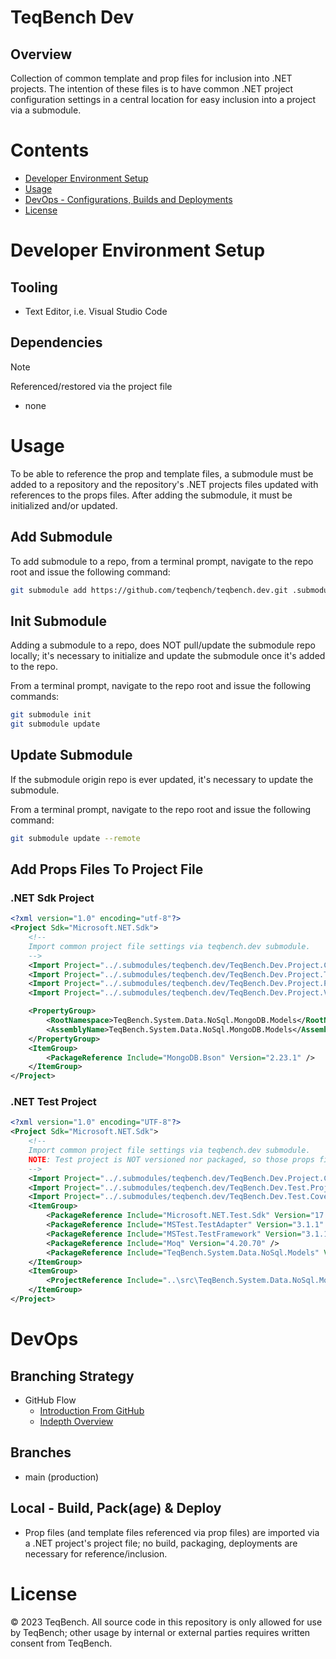# TeqBench Dev

## Overview
Collection of common template and prop files for inclusion into .NET projects. The intention of these files is to have common .NET project configuration settings in a central location for easy inclusion into a project via a submodule.

# Contents
- [Developer Environment Setup](#Developer+Environment+Setup)
- [Usage](#Usage)
- [DevOps - Configurations, Builds and Deployments](#DevOps)
- [License](#License)

# Developer Environment Setup

## Tooling
- Text Editor, i.e. Visual Studio Code

## Dependencies
> [!NOTE]
> Referenced/restored via the project file

- none

# Usage
To be able to reference the prop and template files, a submodule must be added to a repository and the repository's .NET projects files updated with references to the props files. After adding the submodule, it must be initialized and/or updated.

## Add Submodule
To add submodule to a repo, from a terminal prompt, navigate to the repo root and issue the following command:

```bash
git submodule add https://github.com/teqbench/teqbench.dev.git .submodules/teqbench.dev
```

## Init Submodule
Adding a submodule to a repo, does NOT pull/update the submodule repo locally; it's necessary to initialize and update the submodule once it's added to the repo.

From a terminal prompt, navigate to the repo root and issue the following commands:

```bash
git submodule init
git submodule update
```

## Update Submodule
If the submodule origin repo is ever updated, it's necessary to update the submodule.

From a terminal prompt, navigate to the repo root and issue the following command:
```bash
git submodule update --remote
```

## Add Props Files To Project File

### .NET Sdk Project
```xml
<?xml version="1.0" encoding="utf-8"?>
<Project Sdk="Microsoft.NET.Sdk">
	<!--
	Import common project file settings via teqbench.dev submodule.
	-->
	<Import Project="../.submodules/teqbench.dev/TeqBench.Dev.Project.Config.props" />
	<Import Project="../.submodules/teqbench.dev/TeqBench.Dev.Project.Tooling.props" />
	<Import Project="../.submodules/teqbench.dev/TeqBench.Dev.Project.Packaging.props" />
	<Import Project="../.submodules/teqbench.dev/TeqBench.Dev.Project.Versioning.props" />

	<PropertyGroup>
		<RootNamespace>TeqBench.System.Data.NoSql.MongoDB.Models</RootNamespace>
		<AssemblyName>TeqBench.System.Data.NoSql.MongoDB.Models</AssemblyName>
	</PropertyGroup>
	<ItemGroup>
		<PackageReference Include="MongoDB.Bson" Version="2.23.1" />
	</ItemGroup>
</Project>
```

### .NET Test Project
```xml
<?xml version="1.0" encoding="UTF-8"?>
<Project Sdk="Microsoft.NET.Sdk">
	<!--
	Import common project file settings via teqbench.dev submodule.
    NOTE: Test project is NOT versioned nor packaged, so those props files are not referenced.
	-->
	<Import Project="../.submodules/teqbench.dev/TeqBench.Dev.Project.Config.props" />
	<Import Project="../.submodules/teqbench.dev/TeqBench.Dev.Test.Project.Config.props" />
	<Import Project="../.submodules/teqbench.dev/TeqBench.Dev.Test.Coverage.props" />
	<ItemGroup>
		<PackageReference Include="Microsoft.NET.Test.Sdk" Version="17.8.0" />
		<PackageReference Include="MSTest.TestAdapter" Version="3.1.1" />
		<PackageReference Include="MSTest.TestFramework" Version="3.1.1" />
		<PackageReference Include="Moq" Version="4.20.70" />
		<PackageReference Include="TeqBench.System.Data.NoSql.Models" Version="2.1.0" />
	</ItemGroup>
	<ItemGroup>
		<ProjectReference Include="..\src\TeqBench.System.Data.NoSql.MongoDB.Models.csproj" />
	</ItemGroup>
</Project>
```

# DevOps

## Branching Strategy
- GitHub Flow
  - [Introduction From GitHub](https://docs.github.com/en/get-started/quickstart/github-flow)
  - [Indepth Overview](https://githubflow.github.io)

## Branches
- main (production)

## Local - Build, Pack(age) & Deploy
- Prop files (and template files referenced via prop files) are imported via a .NET project's project file; no build, packaging, deployments are necessary for reference/inclusion.

# License
&copy; 2023 TeqBench. All source code in this repository is only allowed for use by TeqBench; other usage by internal or external parties requires written consent from TeqBench.
